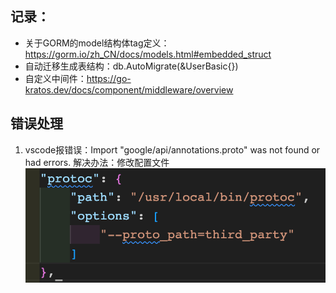 ## 记录：
- 关于GORM的model结构体tag定义：https://gorm.io/zh_CN/docs/models.html#embedded_struct
- 自动迁移生成表结构：db.AutoMigrate(&UserBasic{})
- 自定义中间件：https://go-kratos.dev/docs/component/middleware/overview

## 错误处理
1. vscode报错误：Import "google/api/annotations.proto" was not found or had errors.
解决办法：修改配置文件
![Alt text](image.png)